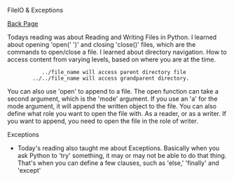 FileIO & Exceptions

[Back Page](/401-notes.md)


Todays reading was about Reading and Writing Files in Python.
I learned about opening 'open(' ')' and closing 'close()' files, which are the commands to open/close a file. I learned about directory navigation.
How to access content from varying levels, based on where you are at the time.

               ../file_name will access parent directory file
            ../../file_name will access grandparent directory.    


You can also use 'open' to append to a file. The open function can take a second argument, which is the 'mode' argument. If you use an 'a' for the mode argument, it will append the written object to the file.
You can also define what role you want to open the file with. As a reader, or as a writer. If you want to append, you need to open the file in the role of writer.   


Exceptions

- Today's reading also taught me about Exceptions.
Basically when you ask Python to 'try' something, it may or may not be able to do that thing. That's when you can define a few clauses, such as 'else,' 'finally' and 'except'